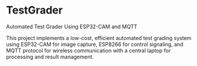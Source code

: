 # TestGrader
Automated Test Grader Using ESP32-CAM and MQTT

This project implements a low-cost, efficient automated test grading system using ESP32-CAM for image capture, ESP8266 for control signaling, and MQTT protocol for wireless communication with a central laptop for processing and result management.
